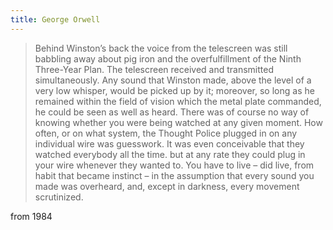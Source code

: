 ```yaml
---
title: George Orwell
---
```


> Behind Winston’s back the voice from the telescreen was still
babbling away about pig iron and the overfulfillment of the Ninth
Three-Year Plan. The telescreen received and transmitted simultaneously.
Any sound that Winston made, above the level of a very low whisper,
would be picked up by it; moreover, so long as he remained within
the field of vision which the metal plate commanded, he could be
seen as well as heard. There was of course no way of knowing whether
you were being watched at any given moment. How often, or on what
system, the Thought Police plugged in on any individual wire was
guesswork. It was even conceivable that they watched everybody all
the time. but at any rate they could plug in your wire whenever
they wanted to. You have to live – did live, from habit that became
instinct – in the assumption that every sound you made was overheard,
and, except in darkness, every movement scrutinized.

from 1984
